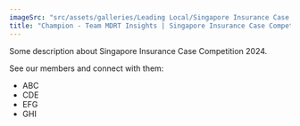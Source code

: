```yaml
---
imageSrc: "src/assets/galleries/Leading Local/Singapore Insurance Case Competition 2024.jpg"
title: "Champion - Team MDRT Insights | Singapore Insurance Case Competition 2024"
---
```

Some description about Singapore Insurance Case Competition 2024. 

See our members and connect with them:
 - ABC
 - CDE
 - EFG
 - GHI